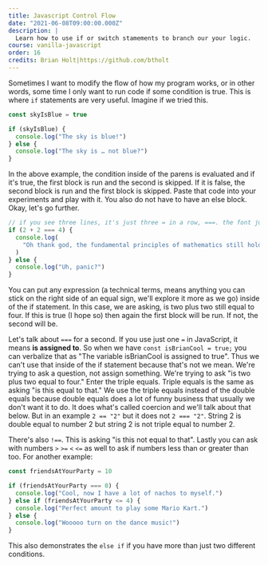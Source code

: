 ```yaml
---
title: Javascript Control Flow
date: "2021-06-08T09:00:00.000Z"
description: |
  Learn how to use if or switch stamements to branch our your logic.
course: vanilla-javascript
order: 16
credits: Brian Holt|https://github.com/btholt
---
```


Sometimes I want to modify the flow of how my program works, or in other words, some time I only want to run code if some condition is true. This is where `if` statements are very useful. Imagine if we tried this.

```javascript
const skyIsBlue = true

if (skyIsBlue) {
  console.log("The sky is blue!")
} else {
  console.log("The sky is … not blue?")
}
```

In the above example, the condition inside of the parens is evaluated and if it's true, the first block is run and the second is skipped. If it is false, the second block is run and the first block is skipped. Paste that code into your experiments and play with it. You also do not have to have an else block. Okay, let's go further.

```javascript
// if you see three lines, it's just three = in a row, ===. the font just combines them into one big character
if (2 + 2 === 4) {
  console.log(
    "Oh thank god, the fundamental principles of mathematics still hold true."
  )
} else {
  console.log("Uh, panic?")
}
```

You can put any expression (a technical terms, means anything you can stick on the right side of an equal sign, we'll explore it more as we go) inside of the if statement. In this case, we are asking, is two plus two still equal to four. If this is true (I hope so) then again the first block will be run. If not, the second will be.

Let's talk about `===` for a second. If you use just one `=` in JavaScript, it means **is assigned to**. So when we have `const isBrianCool = true;` you can verbalize that as "The variable isBrianCool is assigned to true". Thus we can't use that inside of the if statement because that's not we mean. We're trying to ask a question, not assign something. We're trying to ask "is two plus two equal to four." Enter the triple equals. Triple equals is the same as asking "is this equal to that." We use the triple equals instead of the double equals because double equals does a lot of funny business that usually we don't want it to do. It does what's called coercion and we'll talk about that below. But in an example `2 == "2"` but it does not `2 === "2"`. String 2 is double equal to number 2 but string 2 is not triple equal to number 2.

There's also `!==`. This is asking "is this not equal to that". Lastly you can ask with numbers `>` `>=` `<` `<=` as well to ask if numbers less than or greater than too. For another example:

```javascript
const friendsAtYourParty = 10

if (friendsAtYourParty === 0) {
  console.log("Cool, now I have a lot of nachos to myself.")
} else if (friendsAtYourParty <= 4) {
  console.log("Perfect amount to play some Mario Kart.")
} else {
  console.log("Wooooo turn on the dance music!")
}
```

This also demonstrates the `else if` if you have more than just two different conditions.
